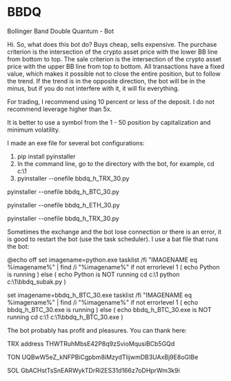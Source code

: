 # BBDQ
Bollinger Band Double Quantum - Bot

Hi.
So, what does this bot do?
Buys cheap, sells expensive.
The purchase criterion is the intersection of the crypto asset price with the lower BB line from bottom to top.
The sale criterion is the intersection of the crypto asset price with the upper BB line from top to bottom.
All transactions have a fixed value, which makes it possible not to close the entire position,
but to follow the trend.
If the trend is in the opposite direction, the bot will be in the minus, but if you do not interfere with it, it will fix everything.

For trading, I recommend using 10 percent or less of the deposit.
I do not recommend leverage higher than 5x.

It is better to use a symbol from the 1 - 50 position by capitalization and minimum volatility.

I made an exe file for several bot configurations:
1. pip install pyinstaller
2. In the command line, go to the directory with the bot, for example, cd c:\1
3. pyinstaller --onefile bbdq_h_TRX_30.py

pyinstaller --onefile bbdq_h_BTC_30.py

pyinstaller --onefile bbdq_h_ETH_30.py

pyinstaller --onefile bbdq_h_TRX_30.py

Sometimes the exchange and the bot lose connection or there is an error, it is good to restart the bot (use the task scheduler).
I use a bat file that runs the bot:

@echo off
set imagename=python.exe
tasklist /fi "IMAGENAME eq %imagename%" | find /i "%imagename%"
if not errorlevel 1 (
echo Python is running
) else (
echo Python is NOT running
cd c:\1
python c:\1\bbdq_subak.py
)

set imagename=bbdq_h_BTC_30.exe
tasklist /fi "IMAGENAME eq %imagename%" | find /i "%imagename%"
if not errorlevel 1 (
echo bbdq_h_BTC_30.exe is running
) else (
echo bbdq_h_BTC_30.exe is NOT running
cd c:\1
c:\1\bbdq_h_BTC_30.exe
)

The bot probably has profit and pleasures.
You can thank here:

TRX address
THWTRuhMbsE42P8q9zSvioMqusiBCb5GQd

TON
UQBwW5eZ_kNFPBiCgpbm8iMzydTlijwmDB3UAxBj9E8oGIBe

SOL
GbACHstTsSnEARWykTDrRi2ES31d166z7oDHprWm3k9i
